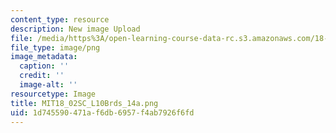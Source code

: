 ```yaml
---
content_type: resource
description: New image Upload
file: /media/https%3A/open-learning-course-data-rc.s3.amazonaws.com/18-02sc-multivariable-calculus-fall-2010/1d745590471af6db6957f4ab7926f6fd_MIT18_02SC_L10Brds_14a.png
file_type: image/png
image_metadata:
  caption: ''
  credit: ''
  image-alt: ''
resourcetype: Image
title: MIT18_02SC_L10Brds_14a.png
uid: 1d745590-471a-f6db-6957-f4ab7926f6fd
---
```

